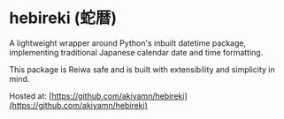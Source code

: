 # hebireki (蛇暦)
A lightweight wrapper around Python's inbuilt datetime package, implementing traditional Japanese calendar date and time formatting.

This package is Reiwa safe and is built with extensibility and simplicity in mind.

Hosted at: [https://github.com/akiyamn/hebireki](https://github.com/akiyamn/hebireki)
